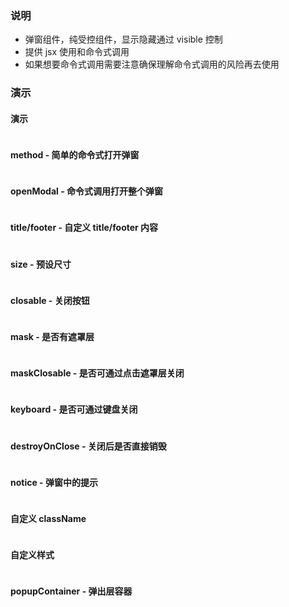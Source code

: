 ### 说明

-   弹窗组件，纯受控组件，显示隐藏通过 visible 控制
-   提供 jsx 使用和命令式调用
-   如果想要命令式调用需要注意确保理解命令式调用的风险再去使用

### 演示

#### 演示

```js {"codepath": "modal.jsx"}
```

#### method - 简单的命令式打开弹窗

```js {"codepath": "method.jsx"}
```

#### openModal - 命令式调用打开整个弹窗

```js {"codepath": "openModal.jsx"}
```

#### title/footer - 自定义 title/footer 内容

```js {"codepath": "titleAndFooter.jsx"}
```

#### size - 预设尺寸

```js {"codepath": "size.jsx"}
```

#### closable - 关闭按钮

```js {"codepath": "closable.jsx"}
```

#### mask - 是否有遮罩层

```js {"codepath": "mask.jsx"}
```

#### maskClosable - 是否可通过点击遮罩层关闭

```js {"codepath": "maskClosable.jsx"}
```

#### keyboard - 是否可通过键盘关闭

```js {"codepath": "keyboard.jsx"}
```

#### destroyOnClose - 关闭后是否直接销毁

```js {"codepath": "destroyOnClose.jsx"}
```

#### notice - 弹窗中的提示

```js {"codepath": "notice.jsx"}
```

#### 自定义 className

```js {"codepath": "customClassName.jsx"}
```

#### 自定义样式

```js {"codepath": "customStyle.jsx"}
```

#### popupContainer - 弹出层容器

```js {"codepath": "popupContainer.jsx"}
```
